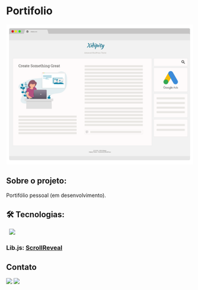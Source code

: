 # Portifolio 

<img src="https://github.com/othneildrew/Best-README-Template/raw/master/images/screenshot.png">

## Sobre o projeto:

Portifólio pessoal (em desenvolvimento). 

<!-- [🔗 Clique aqui para acessar]() -->

## 🛠 Tecnologias:
<div>
<img src="https://img.shields.io/badge/HTML5-E34F26?style=for-the-badge&logo=html5&logoColor=white" alt=""> 
<img src="https://img.shields.io/badge/CSS3-1572B6?style=for-the-badge&logo=css3&logoColor=white" alt="">
<img src="https://img.shields.io/badge/JavaScript-F7DF1E?style=for-the-badge&logo=javascript&logoColor=black">
  
### Lib.js: [ScrollReveal](https://scrollrevealjs.org/)
</div>


<!--# Autor:-->
## Contato
<a href="https://www.linkedin.com/in/anderson-r-souza" target="_blank"><img src="https://img.shields.io/badge/-LinkedIn-%230077B5?style=for-the-badge&logo=linkedin&logoColor=white" target="_blank"></a> 
<a href = "mailto:anderson.rodriguesouz@gmail.com"><img src="https://img.shields.io/badge/-Gmail-%23333?style=for-the-badge&logo=gmail&logoColor=white" target="_blank"></a>

